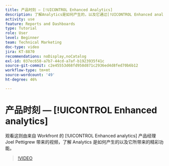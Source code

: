 ```yaml
---
title: 产品时刻 — [!UICONTROL Enhanced Analytics]
description: 了解Analytics是如何产生的，以及它通过[!UICONTROL Enhanced analytics]产品经理Joel Pettigrow提供的令人兴奋的功能。
activity: use
feature: Reports and Dashboards
type: Tutorial
role: User
level: Beginner
team: Technical Marketing
doc-type: video
jira: KT-8870
recommendations: noDisplay,noCatalog
exl-id: 037ec658-a7b7-44cd-a7af-b1923935f41c
source-git-commit: c2e45553d68fd958d871c2936ed4d8fed70b6b12
workflow-type: tm+mt
source-wordcount: '49'
ht-degree: 46%

---
```


# 产品时刻 — [!UICONTROL Enhanced analytics]

观看这则由来自 Workfront 的 [!UICONTROL Enhanced analytics] 产品经理 Joel Pettigrew 带来的视频，了解 Analytics 是如何产生的以及它所带来的精彩功能。

>[!VIDEO](https://video.tv.adobe.com/v/335042/?quality=12&learn=on)
